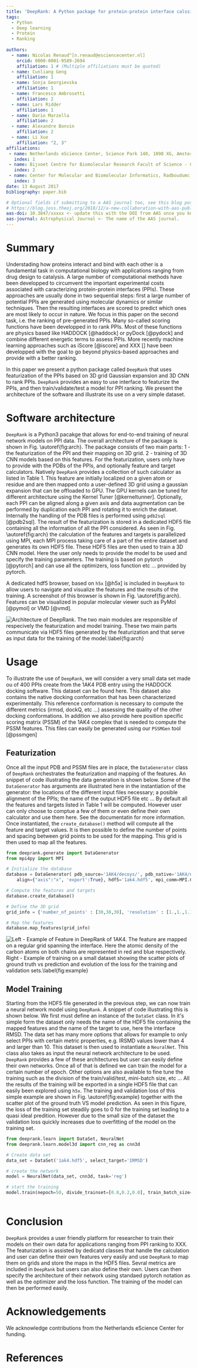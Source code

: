 ```yaml
---
title: 'DeepRank: A Python package for protein-protein interface calssification/ranking using 3D CNN'
tags:
  - Python
  - Deep learning
  - Protein
  - Ranking
  
authors:
  - name: Nicolas Renaud^[n.renaud@esciencecenter.nl]
    orcid: 0000-0001-9589-2694
    affiliation: 1 # (Multiple affiliations must be quoted)
  - name: Cunliang Geng
    affiliation: 1
  - name: Sonja Georgievska
    affiliation: 1
  - name: Francesco Ambrosetti
    affiliation: 2
  - name: Lars Ridder
    affiliation: 1
  - name: Dario Marzella
    affiliation: 2
  - name: Alexandre Bonvin
    affiliation: 2
  - name: Li Xue
    affiliation: "2, 3"
affiliations:
 - name: Netherlands eScience Center, Science Park 140, 1098 XG, Amsterdam, The Netherlands
   index: 1
 - name: Bijvoet Centre for Biomolecular Research Facult of Science - Chemistry, Utrecht Univeristy, Padualaan 8, 3584 CH Utrecht, The Netherlands
   index: 2
 - name: Center for Molecular and Biomolecular Informatics, Radboudumc, Nijmegen, The Neterhlands
   index: 3
date: 13 August 2017
bibliography: paper.bib

# Optional fields if submitting to a AAS journal too, see this blog post:
# https://blog.joss.theoj.org/2018/12/a-new-collaboration-with-aas-publishing
aas-doi: 10.3847/xxxxx <- update this with the DOI from AAS once you know it.
aas-journal: Astrophysical Journal <- The name of the AAS journal.
---
```


# Summary

Understading how proteins interact and bind with each other is a fundamental task in computational biology with applications ranging from drug design to catalysis. A large number of computational methods have been developped to circumvent the important experimental costs associated with caracterizing protein-protein interfaces (PPIs). These approaches are usually done in two sequential steps: first a large number of potential PPIs are generated using molecular dynamics or similar techniques. Then the resulting interfaces are scored to predict which ones are most likely to occur in nature. We focus in this paper on the second task, i.e. the ranking of pre-generated PPIs. Many so-called scoring functions have been developped in to rank PPIs. Most of these functions are physics based like HADDOCK [@haddock] or pyDock [@pydock] and combine different energetic terms to assess PPIs. More recently machine learning approaches such as iScore [@iscore] and XXX [] have been developped with the goal to go beyond physics-based approaches and provide with a better ranking.


In this paper we present a python package called `DeepRank` that uses featurization of the PPIs based on 3D grid Gaussian expansion and 3D CNN to rank PPIs. `DeepRank` provides an easy to use interface to featurize the PPIs, and then train/validate/test a model for PPI ranking. We present the architecture of the software and illustrate its use on a very simple dataset.  
 
# Software architecture

`DeepRank` is a Python3 pacakge  that allows for end-to-end training of neural network models on PPI data. The overall architecture of the package is shown in Fig. \autoref{fig:arch}. The package consists of two main parts: 1 - the featurization of the PPI and their mapping on 3D grid. 2 - training of 3D CNN models based on this features. For the featurization, users only have to provide with the PDBs of the PPIs, and optionally feature and target calculators. Natively `DeepRank` provides a collection of such calculator as listed in Table 1. This feature are initially localized on a given atom or residue and are then mapped onto a user-defined 3D grid using a gaussian expansion that can be offloaded to GPU. The GPU kernels can be tuned for different architecture using the Kernel Tuner [@kerneltunner]. Optionally, each PPI can be aligned along a given axis and data augmentation can be performed by duplication each PPI and rotating it to enrich the dataset. Internally the handling of the PDB files is performed using `pdb2sql` [@pdb2sql]. The result of the featurization is stored in a dedicated HDF5 file containing all the information of all the PPI considered. As seen in Fig. \autoref{fig:arch} the calculation of the features and targets is parallelized using MPI, each MPI process taking care of a part of the entire dataset and generates its own HDF5 file. These HDF5 files are then used to train a 3D CNN model. Here the user only needs to provide the model to be used and specify the training parameters. The training is based on pytorch [@pytorch] and can use all the optimizers, loss function etc ... provided by pytorch.

A dedicated hdf5 browser, based on `h5x` [@h5x] is included in `DeepRank` to allow users to navigate and visualize the features and the results of the training. A screenshot of this browser is shown in Fig. \autoref{fig:arch}. Features can be visualized in popular molecular viewer such as PyMol [@pymol] or VMD [@vmd].

![Architecture of DeepRank. The two main modules are responsible of respecively the featurization and model training. These two main parts communicate via HDF5 files generated by the featurization and that serve as input data for the training of the model.\label{fig:arch}](soft.png)


# Usage

To illustrate the use of `DeepRank`, we will consider a very small data set made ou of 400 PPIs create from the 1AK4 PDB entry using the HADDOCK docking software. This dataset can be found here. This dataset also contains the native docking conformation that has been characterized experimentally. This reference conformation is necessary to compute the different metrics (irmsd, dockQ, etc ...) assessing the quality of the other docking conformations. In addition we also provide here position specific scoring matrix (PSSM) of the 1AK4 complex that is needed to compute the PSSM features. This files can easily be generated using our `PSSMGen` tool [@pssmgen]

## Featurization

Once all the input PDB and PSSM files are in place, the `DataGenerator` class of `DeepRank` orchestrates the featurization and mapping of the features. An snippet of code illustrating the data generation is shown below. Some of the `DataGenerator` has arguments are illustrated here in the instantiation of the generator: the locations of the different input files necessary; a posible alignment of the PPIs; the name of the output HDF5 file etc ... By default all the features and targets listed in Table 1 will be computed. However user can only choose to comptue a few of them or even define their own calculator and use them here. See the documentatin for more information. Once instantiated, the `create_database()` method will compute all the feature and target values. It is then possible to define the number of points and spacing between grid points to be used for the mapping. This grid is then used to map all the features.


```python
from deeprank.generate import DataGenerator
from mpi4py import MPI

# Initialize the database
database = DataGenerator( pdb_source='1AK4/decoys/', pdb_native='1AK4/native/', pssm_source='1AK4/pssm/',
    align={"axis":"x", 'export':True}, hdf5='1ak4.hdf5', mpi_comm=MPI.COMM_WORLD)

# Compute the features and targets
database.create_database()

# Define the 3D grid
grid_info = {'number_of_points' : [30,30,30], 'resolution' : [1.,1.,1.]}

# Map the features
database.map_features(grid_info)
```

![Left - Example of Feature in DeepRank of 1AK4. The feature are mapped on a regular grid spanning the interface. Here the atomic density of the carbon atoms on both chains are represented in red and blue respectively. Right - Example of training on a small dataset showing the scatter plots of ground truth vs prediction and evolution of the loss for the training and validation sets.\label{fig:example}](joss_dr_fig2_v2.png)

## Model Training

Starting from the HDF5 file generated in the previous step, we can now train a neural network model using `DeepRank`. A snippet of code illustrating this is shown below. We first must define an instance of the `DataSet` class. In it's simple form the dataset only needs the name of the HDF5 file containing the mapped features and the name of the target to use, here the interface RMSD. The data set has many more options that allows for example to only select PPIs with certain metric properties, e.g. IRSMD values lower than 4 and  larger than 10. This dataset is then used to instantiate a `NeuralNet`. This class also takes as input the neural network architecture to be used. `DeepRank` provides a few of these architectures but user can easily define their own networks. Once all of that is defined we can train the model for a certain number of epoch. Other options are also available to fine tune the training such as the division of the train/valid/test, mini-batch size, etc ... All the results of the training will be exported in a single HDF5 file that can easily been explored using `h5x`. The training and validation loss of this simple example are shown in Fig. \autoref{fig:example} together with the scatter plot of the ground truth VS model prediction. As seen in this figure, the loss of the training set steadily goes to 0 for the training set leading to a quasi ideal predition. However due to the small size of the dataset the validation loss quickly increases due to overfitting of the model on the training set.


```python
from deeprank.learn import DataSet, NeuralNet
from deeprank.learn.model3d import cnn_reg as cnn3d

# Create data set
data_set = DataSet('1ak4.hdf5', select_target='IRMSD')

# create the network
model = NeuralNet(data_set, cnn3d, task='reg')

# start the training
model.train(nepoch=50, divide_trainset=[0.8,0.2,0.0], train_batch_size=5)
 
```
# Conclusion

`DeepRank` provides a user friendly platform for researcher to train their models on their own data for applications ranging from PPI ranking to XXX. The featurization is assisted by dedicatd classes that handle the calculation and user can define their own features very easily and use `DeepRank` to map them on grids and store the maps in the HDF5 files. Sevral metrics are included in `DeepRank` but users can also define their own. Users can then specify the architecture of their network using standaed pytorch notation as well as the optimizer and the loss function. The training of the model can then be performed easily. 

# Acknowledgements

We acknowledge contributions from the Netherlands eScience Center for funding.

# References
